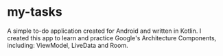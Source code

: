 # my-tasks
A simple to-do application created for Android and written in Kotlin. I created this app to learn and practice Google's Architecture Components, including: ViewModel, LiveData and Room.
